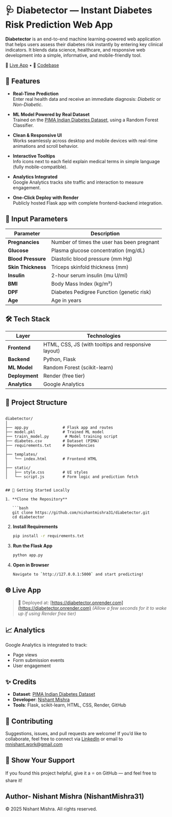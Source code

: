 # 🩺 Diabetector — Instant Diabetes Risk Prediction Web App

**Diabetector** is an end-to-end machine learning-powered web application that helps users assess their diabetes risk instantly by entering key clinical indicators. It blends data science, healthcare, and responsive web development into a simple, informative, and mobile-friendly tool.

🚀 [Live App](https://diabetector.onrender.com) • 🧠 [Codebase](https://github.com/nishantmishra31/diabetector)

## 🧩 Features

- **Real-Time Prediction**  
  Enter real health data and receive an immediate diagnosis: *Diabetic* or *Non-Diabetic*.

- **ML Model Powered by Real Dataset**  
  Trained on the [PIMA Indian Diabetes Dataset](https://www.kaggle.com/datasets/uciml/pima-indians-diabetes-database), using a Random Forest Classifier.

- **Clean & Responsive UI**  
  Works seamlessly across desktop and mobile devices with real-time animations and scroll behavior.

- **Interactive Tooltips**  
  Info icons next to each field explain medical terms in simple language (fully mobile-compatible).

- **Analytics Integrated**  
  Google Analytics tracks site traffic and interaction to measure engagement.

- **One-Click Deploy with Render**  
  Publicly hosted Flask app with complete frontend-backend integration.

## 🧠 Input Parameters

| Parameter         | Description                                  |
|------------------|----------------------------------------------|
| **Pregnancies**   | Number of times the user has been pregnant   |
| **Glucose**       | Plasma glucose concentration (mg/dL)         |
| **Blood Pressure**| Diastolic blood pressure (mm Hg)             |
| **Skin Thickness**| Triceps skinfold thickness (mm)              |
| **Insulin**       | 2-hour serum insulin (mu U/ml)               |
| **BMI**           | Body Mass Index (kg/m²)                      |
| **DPF**           | Diabetes Pedigree Function (genetic risk)    |
| **Age**           | Age in years                                 |

## 🛠️ Tech Stack

| Layer        | Technologies              |
|--------------|---------------------------|
| **Frontend** | HTML, CSS, JS (with tooltips and responsive layout) |
| **Backend**  | Python, Flask             |
| **ML Model** | Random Forest (scikit-learn) |
| **Deployment** | Render (free tier)      |
| **Analytics** | Google Analytics         |

## 📁 Project Structure

```

diabetector/
│
├── app.py               # Flask app and routes
├── model.pkl            # Trained ML model
├── train\_model.py       # Model training script
├── diabetes.csv         # Dataset (PIMA)
├── requirements.txt     # Dependencies
│
├── templates/
│   └── index.html       # Frontend HTML
│
├── static/
│   ├── style.css        # UI styles
│   └── script.js        # Form logic and prediction fetch


## 🚀 Getting Started Locally

1. **Clone the Repository**

   ```bash
   git clone https://github.com/nishantmishra31/diabetector.git
   cd diabetector
   ```
   
2. **Install Requirements**

   ```bash
   pip install -r requirements.txt
   ```

3. **Run the Flask App**

   ```bash
   python app.py
   ```

4. **Open in Browser**
 
   ```bash
   Navigate to `http://127.0.0.1:5000` and start predicting!
   ```
  

## 🌐 Live App

> 🧪 Deployed at: [https://diabetector.onrender.com](https://diabetector.onrender.com)
> *(Allow a few seconds for it to wake up if using Render free tier)*

## 📈 Analytics

Google Analytics is integrated to track:

* Page views
* Form submission events
* User engagement

## ✨ Credits

* **Dataset**: [PIMA Indian Diabetes Dataset](https://www.kaggle.com/datasets/uciml/pima-indians-diabetes-database)
* **Developer**: [Nishant Mishra](https://linkedin.com/in/nishantmishra31)
* **Tools**: Flask, scikit-learn, HTML, CSS, Render, GitHub

## 🤝 Contributing

Suggestions, issues, and pull requests are welcome!
If you’d like to collaborate, feel free to connect via [LinkedIn](https://linkedin.com/in/nishant-mishra-) or email to mnishant.work@gmail.com

## 🌟 Show Your Support

If you found this project helpful, give it a ⭐ on GitHub — and feel free to share it!

## Author- Nishant Mishra (NishantMishra31)

© 2025 Nishant Mishra. All rights reserved.


